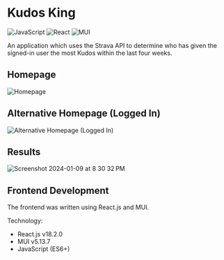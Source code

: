 # Kudos King
![JavaScript](https://img.shields.io/badge/javascript-%23323330.svg?style=for-the-badge&logo=javascript&logoColor=%23F7DF1E)
![React](https://img.shields.io/badge/react-%2320232a.svg?style=for-the-badge&logo=react&logoColor=%2361DAFB)
![MUI](https://img.shields.io/badge/MUI-%230081CB.svg?style=for-the-badge&logo=mui&logoColor=white)

An application which uses the Strava API to determine who has given the signed-in user the most Kudos within the last four weeks.

## Homepage
![Homepage](https://github.com/Lucaseng/Kudos-King/assets/26078574/896537de-b2f2-402f-864c-41ca213c6eb9)
## Alternative Homepage (Logged In)
![Alternative Homepage (Logged In)](https://github.com/Lucaseng/Kudos-King/assets/26078574/09ae59fa-b139-4aa8-8005-2c3aa2af5733)
## Results
![Screenshot 2024-01-09 at 8 30 32 PM](https://github.com/Lucaseng/Kudos-King/assets/26078574/1b454c3c-9e51-4ccc-ab62-221b68f970ce)

## Frontend Development
The frontend was written using React.js and MUI.

Technology:
- React.js v18.2.0
- MUI v5.13.7
- JavaScript (ES6+)
